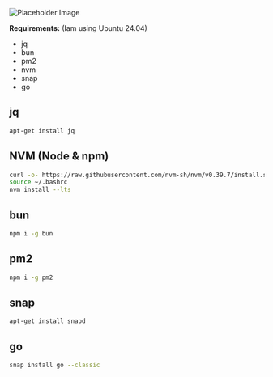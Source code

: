 ![Placeholder Image](https://placehold.co/1000x261/EEE/31343C?text=PocketStore.io+-+Docs)

**Requirements:** (Iam using Ubuntu 24.04)

- jq
- bun
- pm2
- nvm
- snap
- go

## jq

```bash
apt-get install jq
```

## NVM (Node & npm)

```bash
curl -o- https://raw.githubusercontent.com/nvm-sh/nvm/v0.39.7/install.sh | bash
source ~/.bashrc
nvm install --lts
```

## bun

```bash
npm i -g bun
```

## pm2

```bash
npm i -g pm2
```

## snap

```bash
apt-get install snapd
```

## go

```bash
snap install go --classic
```
